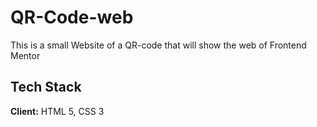 # QR-Code-web

This is a small Website of a QR-code that will show the web of Frontend Mentor

## Tech Stack

**Client:** HTML 5, CSS 3
